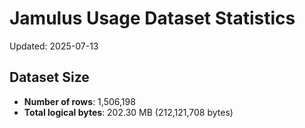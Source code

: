 # Jamulus Usage Dataset Statistics

Updated: 2025-07-13

## Dataset Size
- **Number of rows**: 1,506,198
- **Total logical bytes**: 202.30 MB (212,121,708 bytes)
